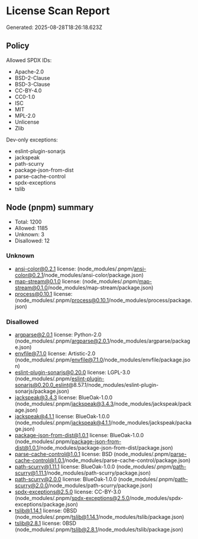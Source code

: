 # License Scan Report

Generated: 2025-08-28T18:26:18.623Z

## Policy

Allowed SPDX IDs:

- Apache-2.0
- BSD-2-Clause
- BSD-3-Clause
- CC-BY-4.0
- CC0-1.0
- ISC
- MIT
- MPL-2.0
- Unlicense
- Zlib

Dev-only exceptions:

- eslint-plugin-sonarjs
- jackspeak
- path-scurry
- package-json-from-dist
- parse-cache-control
- spdx-exceptions
- tslib

## Node (pnpm) summary

- Total: 1200
- Allowed: 1185
- Unknown: 3
- Disallowed: 12

### Unknown

- ansi-color@0.2.1 license: <missing> (node_modules/.pnpm/ansi-color@0.2.1/node_modules/ansi-color/package.json)
- map-stream@0.1.0 license: <missing> (node_modules/.pnpm/map-stream@0.1.0/node_modules/map-stream/package.json)
- process@0.10.1 license: <missing> (node_modules/.pnpm/process@0.10.1/node_modules/process/package.json)

### Disallowed

- argparse@2.0.1 license: Python-2.0 (node_modules/.pnpm/argparse@2.0.1/node_modules/argparse/package.json)
- envfile@7.1.0 license: Artistic-2.0 (node_modules/.pnpm/envfile@7.1.0/node_modules/envfile/package.json)
- eslint-plugin-sonarjs@0.20.0 license: LGPL-3.0 (node_modules/.pnpm/eslint-plugin-sonarjs@0.20.0_eslint@8.57.1/node_modules/eslint-plugin-sonarjs/package.json)
- jackspeak@3.4.3 license: BlueOak-1.0.0 (node_modules/.pnpm/jackspeak@3.4.3/node_modules/jackspeak/package.json)
- jackspeak@4.1.1 license: BlueOak-1.0.0 (node_modules/.pnpm/jackspeak@4.1.1/node_modules/jackspeak/package.json)
- package-json-from-dist@1.0.1 license: BlueOak-1.0.0 (node_modules/.pnpm/package-json-from-dist@1.0.1/node_modules/package-json-from-dist/package.json)
- parse-cache-control@1.0.1 license: BSD (node_modules/.pnpm/parse-cache-control@1.0.1/node_modules/parse-cache-control/package.json)
- path-scurry@1.11.1 license: BlueOak-1.0.0 (node_modules/.pnpm/path-scurry@1.11.1/node_modules/path-scurry/package.json)
- path-scurry@2.0.0 license: BlueOak-1.0.0 (node_modules/.pnpm/path-scurry@2.0.0/node_modules/path-scurry/package.json)
- spdx-exceptions@2.5.0 license: CC-BY-3.0 (node_modules/.pnpm/spdx-exceptions@2.5.0/node_modules/spdx-exceptions/package.json)
- tslib@1.14.1 license: 0BSD (node_modules/.pnpm/tslib@1.14.1/node_modules/tslib/package.json)
- tslib@2.8.1 license: 0BSD (node_modules/.pnpm/tslib@2.8.1/node_modules/tslib/package.json)

